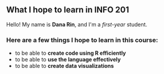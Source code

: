 ## What I hope to learn in INFO 201

Hello! My name is **Dana Rin**, and I'm a *first-year* student.

### Here are a few things I hope to learn in this course:

- to be able to **create code using R efficiently**
- to be able to **use the language effectively**
- to be able to **create data visualizations**
